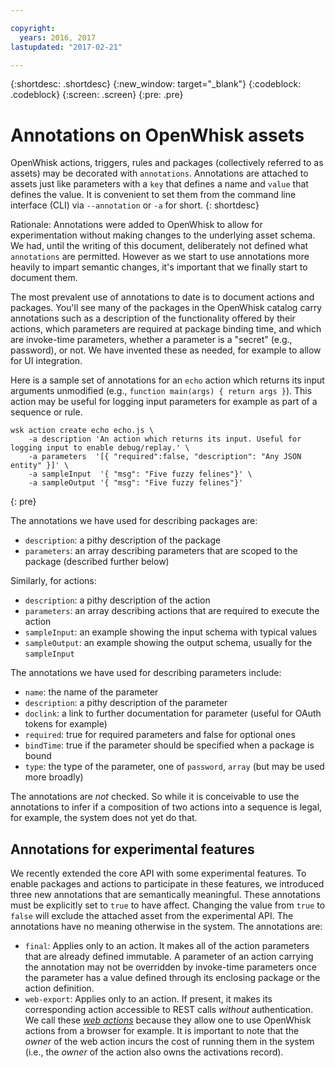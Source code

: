 ```yaml
---

copyright:
  years: 2016, 2017
lastupdated: "2017-02-21"

---
```


{:shortdesc: .shortdesc}
{:new_window: target="_blank"}
{:codeblock: .codeblock}
{:screen: .screen}
{:pre: .pre}

# Annotations on OpenWhisk assets

OpenWhisk actions, triggers, rules and packages (collectively referred to as assets) may be decorated with `annotations`. Annotations are attached to assets just like parameters with a `key` that defines a name and `value` that defines the value. It is convenient to set them from the command line interface (CLI) via `--annotation` or `-a` for short.
{: shortdesc}

Rationale: Annotations were added to OpenWhisk to allow for experimentation without making changes to the underlying asset schema. We had, until the writing of this document, deliberately not defined what `annotations` are permitted. However as we start to use annotations more heavily to impart semantic changes, it's important that we finally start to document them.

The most prevalent use of annotations to date is to document actions and packages. You'll see many of the packages in the OpenWhisk catalog carry annotations such as a description of the functionality offered by their actions, which parameters are required at package binding time, and which are invoke-time parameters, whether a parameter is a "secret" (e.g., password), or not. We have invented these as needed, for example to allow for UI integration.

Here is a sample set of annotations for an `echo` action which returns its input arguments unmodified (e.g., `function main(args) { return args }`). This action may be useful for logging input parameters for example as part of a sequence or rule.

```
wsk action create echo echo.js \
    -a description 'An action which returns its input. Useful for logging input to enable debug/replay.' \
    -a parameters  '[{ "required":false, "description": "Any JSON entity" }]' \
    -a sampleInput  '{ "msg": "Five fuzzy felines"}' \
    -a sampleOutput '{ "msg": "Five fuzzy felines"}'
```
{: pre}

The annotations we have used for describing packages are:

- `description`: a pithy description of the package
- `parameters`: an array describing parameters that are scoped to the package (described further below)

Similarly, for actions: 

- `description`: a pithy description of the action
- `parameters`: an array describing actions that are required to execute the action
- `sampleInput`: an example showing the input schema with typical values
- `sampleOutput`: an example showing the output schema, usually for the `sampleInput`

The annotations we have used for describing parameters include:

- `name`: the name of the parameter
- `description`: a pithy description of the parameter
- `doclink`: a link to further documentation for parameter (useful for OAuth tokens for example) 
- `required`: true for required parameters and false for optional ones
- `bindTime`: true if the parameter should be specified when a package is bound
- `type`: the type of the parameter, one of `password`, `array` (but may be used more broadly)

The annotations are _not_ checked. So while it is conceivable to use the annotations to infer if a composition of two actions into a sequence is legal, for example, the system does not yet do that.

## Annotations for experimental features

We recently extended the core API with some experimental features. To enable packages and actions to participate in these features, we introduced three new annotations that are semantically meaningful. These annotations must be explicitly set to `true` to have affect. Changing the value from `true` to `false` will exclude the attached asset from the experimental API. The annotations have no meaning otherwise in the system. The annotations are:

- `final`: Applies only to an action. It makes all of the action parameters that are already defined immutable. A parameter of an action carrying the annotation may not be overridden by invoke-time parameters once the parameter has a value defined through its enclosing package or the action definition.
- `web-export`: Applies only to an action. If present, it makes its corresponding action accessible to REST calls _without_ authentication. We call these [_web actions_](openwhisk_webactions.html) because they allow one to use OpenWhisk actions from a browser for example. It is important to note that the _owner_ of the web action incurs the cost of running them in the system (i.e., the _owner_ of the action also owns the activations record).

